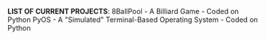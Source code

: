 **LIST OF CURRENT PROJECTS**:
8BallPool - A Billiard Game - Coded on Python
PyOS - A "Simulated" Terminal-Based Operating System - Coded on Python

